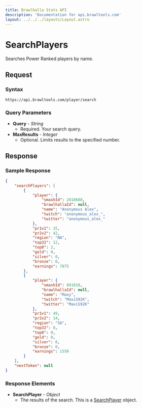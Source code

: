```yaml
---
title: Brawlhalla Stats API
description: 'Documentation for api.brawltools.com'
layout: ../../../layouts/Layout.astro
---
```


# SearchPlayers

Searches Power Ranked players by name.

## Request

### Syntax

```https://api.brawltools.com/player/search```

### Query Parameters

- **Query** - *String*
    - Required. Your search query.
- **MaxResults** - *Integer*
    - Optional. Limits results to the specified number.

## Response

### Sample Response

```json
{
    "searchPlayers": [
        {
            "player": {
                "smashId": 2018688,
                "brawlhallaId": null,
                "name": "Anonymous Alex",
                "twitch": "anonymous_alex_",
                "twitter": "anonymous_alex_"
            },
            "pr1v1": 15,
            "pr2v2": 42,
            "region": "NA",
            "top32": 12,
            "top8": 2,
            "gold": 0,
            "silver": 0,
            "bronze": 0,
            "earnings": 7875
        },
        {
            "player": {
                "smashId": 891010,
                "brawlhallaId": null,
                "name": "Maxy",
                "twitch": "MaxiS92K",
                "twitter": "MaxiS92K"
            },
            "pr1v1": 49,
            "pr2v2": 14,
            "region": "SA",
            "top32": 0,
            "top8": 0,
            "gold": 0,
            "silver": 0,
            "bronze": 0,
            "earnings": 1550
        }
    ],
    "nextToken": null
}
```

### Response Elements

- **SearchPlayer** - *Object*
    - The results of the search. This is a <a href="../../datatypes/searchplayer">SearchPlayer</a> object.